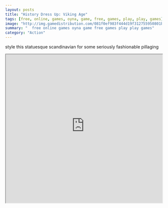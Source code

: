 ```yaml
---
layout: posts
title: "History Dress Up: Viking Age"
tags: [free, online, games, oyna, game, free, games, play, play, games]
image: "http://img.gamedistribution.com/081f0ef983f444d19f312755950801b8.jpg"
summary: "  free online games oyna game free games play play games"
category: "Action"
---
```


style this statuesque scandinavian for some seriously fashionable pillaging

<iframe width="100%" height="480px;" src="http://flash.gamedistribution.com?game=081f0ef983f444d19f312755950801b8"></iframe>